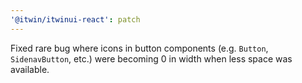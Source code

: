 ```yaml
---
'@itwin/itwinui-react': patch
---
```


Fixed rare bug where icons in button components (e.g. `Button`, `SidenavButton`, etc.) were becoming 0 in width when less space was available.

